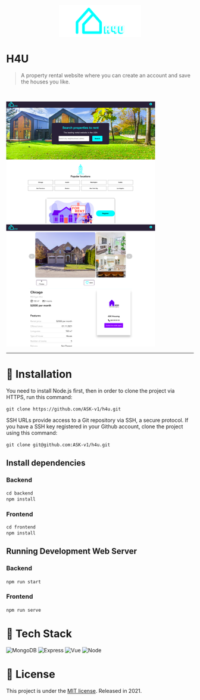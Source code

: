<p align="center">
   <img src="frontend/src/assets/logo.png" width="220"/>
</p>

# H4U

> A property rental website where you can create an account and save the houses you like.

<br />

<p float="left">
  <img src="frontend/src/assets/main.png" width="400px"/>
  <img src="frontend/src/assets/house.png" width="400px"/>
</p>

---

# :construction_worker: Installation

You need to install Node.js first, then in order to clone the project via HTTPS, run this command:

`git clone https://github.com/ASK-v1/h4u.git`

SSH URLs provide access to a Git repository via SSH, a secure protocol. If you have a SSH key registered in your Github account, clone the project using this command:

`git clone git@github.com:ASK-v1/h4u.git`

## Install dependencies

### Backend

```
cd backend
npm install
```

### Frontend

```
cd frontend
npm install
```

## Running Development Web Server

### Backend

`npm run start`

### Frontend

`npm run serve`

# :dna: Tech Stack

![MongoDB](https://img.shields.io/badge/MongoDB-4EA94B?style=for-the-badge&logo=mongodb&logoColor=white)
![Express](https://img.shields.io/badge/Express.js-000000?style=for-the-badge&logo=express&logoColor=white)
![Vue](https://img.shields.io/badge/Vue.js-35495E?style=for-the-badge&logo=vuedotjs&logoColor=4FC08D)
![Node](https://img.shields.io/badge/Node.js-339933?style=for-the-badge&logo=nodedotjs&logoColor=white)

# :closed_book: License

This project is under the [MIT license](https://github.com/ASK-v1/h4u/blob/main/LICENSE).
Released in 2021.
